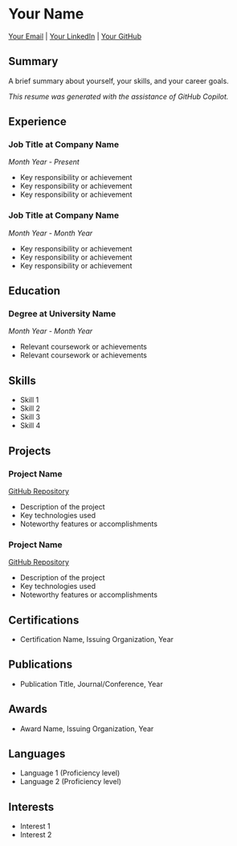 # Your Name
[Your Email](mailto:your.email@example.com) | [Your LinkedIn](https://www.linkedin.com/in/yourprofile) | [Your GitHub](https://github.com/yourusername)

## Summary
A brief summary about yourself, your skills, and your career goals.

*This resume was generated with the assistance of GitHub Copilot.*

## Experience

### Job Title at Company Name
*Month Year - Present*
- Key responsibility or achievement
- Key responsibility or achievement
- Key responsibility or achievement

### Job Title at Company Name
*Month Year - Month Year*
- Key responsibility or achievement
- Key responsibility or achievement
- Key responsibility or achievement

## Education

### Degree at University Name
*Month Year - Month Year*
- Relevant coursework or achievements
- Relevant coursework or achievements

## Skills
- Skill 1
- Skill 2
- Skill 3
- Skill 4

## Projects

### Project Name
[GitHub Repository](https://github.com/yourusername/projectname)
- Description of the project
- Key technologies used
- Noteworthy features or accomplishments

### Project Name
[GitHub Repository](https://github.com/yourusername/projectname)
- Description of the project
- Key technologies used
- Noteworthy features or accomplishments

## Certifications
- Certification Name, Issuing Organization, Year

## Publications
- Publication Title, Journal/Conference, Year

## Awards
- Award Name, Issuing Organization, Year

## Languages
- Language 1 (Proficiency level)
- Language 2 (Proficiency level)

## Interests
- Interest 1
- Interest 2
